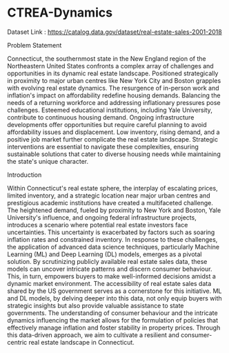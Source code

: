 # CTREA-Dynamics

Dataset Link : https://catalog.data.gov/dataset/real-estate-sales-2001-2018

Problem Statement

Connecticut, the southernmost state in the New England region of the Northeastern United States confronts a complex array of challenges and opportunities in its dynamic real estate
landscape. Positioned strategically in proximity to major urban centres like New York City and Boston grapples with evolving real estate dynamics. The resurgence of in-person work and
inflation's impact on affordability redefine housing demands. Balancing the needs of a returning workforce and addressing inflationary pressures pose challenges. Esteemed educational
institutions, including Yale University, contribute to continuous housing demand. Ongoing infrastructure developments offer opportunities but require careful planning to avoid
affordability issues and displacement. Low inventory, rising demand, and a positive job market further complicate the real estate landscape. Strategic interventions are essential to navigate
these complexities, ensuring sustainable solutions that cater to diverse housing needs while maintaining the state's unique character.

Introduction

Within Connecticut's real estate sphere, the interplay of escalating prices, limited inventory, and a strategic location near major urban centres and prestigious academic institutions have created a multifaceted challenge. The heightened demand, fueled by proximity to New York and Boston, Yale University's influence, and ongoing federal infrastructure projects,
introduces a scenario where potential real estate investors face uncertainties. This uncertainty is exacerbated by factors such as soaring inflation rates and constrained
inventory.
In response to these challenges, the application of advanced data science techniques, particularly Machine Learning (ML) and Deep Learning (DL) models, emerges as a pivotal solution. By scrutinizing publicly available real estate sales data, these models can uncover intricate patterns and discern consumer behaviour. This, in turn, empowers buyers to make well-informed decisions amidst a dynamic market environment. The accessibility of real estate sales data shared by the US government serves as a cornerstone for this initiative. ML and DL models, by delving deeper into this data, not only equip buyers with strategic insights but also provide valuable assistance to state governments. The understanding of consumer behaviour and the intricate dynamics influencing the market allows for the formulation of policies that effectively manage inflation and foster stability in property prices. Through this data-driven approach, we aim to cultivate a resilient and consumer-centric real estate landscape in Connecticut.
